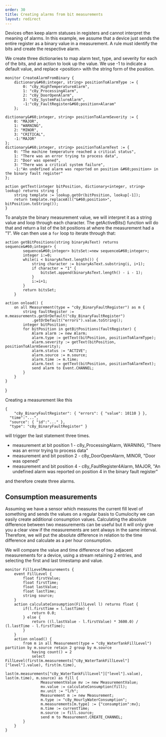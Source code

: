 ```yaml
---
order: 30
title: Creating alarms from bit measurements
layout: redirect
---
```


Devices often keep alarm statuses in registers and cannot interpret the meaning of alarms. In this example, we assume that a device just sends the entire register as a binary value in a measurement. A rule must identify the bits and create the respective alarm.

We create three dictionaries to map alarm text, type, and severity for each of the bits, and an action to look up the value. We use -1 to indicate a default value, and replace &#60;position> with the string form of the position.

	monitor CreateAlarmFromBinary {
		dictionary&#60;integer, string> positionToAlarmType := {
			0: "c8y_HighTemperatureAlarm",
			1: "c8y_ProcessingAlarm",
			2: "c8y_DoorOpenAlarm",
			3: "c8y_SystemFailureAlarm",
			-1:"c8y_FaultRegister&#60;position>Alaram"
		};
	
	dictionary&#60;integer, string> positionToAlarmSeverity := {
		0: "MAJOR",
		1: "WARNING",
		2: "MINOR",
		3: "CRITICAL",
		-1:"MAJOR"
	};
	dictionary&#60;integer, string> positionToAlarmText := {
		0: "The machine temperature reached a critical status",
		1: "There was an error trying to process data",
		2: "Door was opened",
		3: "There was a critical system failure",
		-1:"An undefined alarm was reported on position &#60;position> in the binary fault register"
	};

	action getText(integer bitPosition, dictionary<integer, string> lookup) returns string {
		string template := lookup.getOr(bitPosition, lookup[-1]);
		return template.replaceAll("&#60;position>", bitPosition.toString());
	}

To analyze the binary measurement value, we will interpret it as a string value and loop through each character. The getActiveBits() function will do that and return a list of the bit positions at where the measurement had a "1". We can then use a `for` loop to iterate through that:

	action getBitPositions(string binaryAsText) returns sequence&#60;integer> {
			sequence&#60;integer> bitsSet:=new sequence&#60;integer>;
			integer i:=0;
			while(i < binaryAsText.length()) {
				string character := binaryAsText.substring(i, i+1);
				if character = "1" {
					bitsSet.append(binaryAsText.length() - i - 1);
				}
				i:=i+1;
			}
			return bitsSet;
		}
	
	action onload() {
		on all Measurement(type = "c8y_BinaryFaultRegister") as m {
			string faultRegister := m.measurements.getOrDefault("c8y_BinaryFaultRegister")
				.getOrDefault("errors").value.toString();
			integer bitPosition;
			for bitPosition in getBitPositions(faultRegister) {
				Alarm alarm := new Alarm;
				alarm.type := getText(bitPosition, positionToAlarmType);
				alarm.severity := getText(bitPosition, positionToAlarmSeverity);
				alarm.status := "ACTIVE";
				alarm.source := m.source;
				alarm.time := m.time;
				alarm.text := getText(bitPosition, positionToAlarmText);
				send alarm to Event.CHANNEL;
			}
		}
	}
}

Creating a measurement like this

    {
        "c8y_BinaryFaultRegister": { "errors": { "value": 10110 } },
      "time":"...",
      "source": { "id":"..." },
      "type": "c8y_BinaryFaultRegister" }

will trigger the last statement three times.

*   measurement at bit position 1 - c8y_ProcessingAlarm, WARNING, "There was an errror trying to process data"
*   measurement and bit position 2 - c8y_DoorOpenAlarm, MINOR, "Door was opened"
*   measurement and bit position 4 - c8y_FaultRegister4Alarm, MAJOR, "An undefined alarm was reported on position 4 in the binary fault register"

and therefore create three alarms.

## Consumption measurements

Assuming we have a sensor which measures the current fill level of something and sends the values on a regular basis to Cumulocity we can easily create additional consumption values. Calculating the absolute difference between two measurements can be useful but it will only give you a clear view if the measurements are sent always in the same interval. Therefore, we will put the absolute difference in relation to the time difference and calculate as a per hour consumption.

We will compare the value and time difference of two adjacent measurements for a device, using a stream retaining 2 entries, and selecting the first and last timestamp and value.

	monitor FillLevelMeasurements {
		event FillLevel {
			float firstValue;
			float firstTime;
			float lastValue;
			float lastTime;
			string source;
		}
		action calculateConsumption(FillLevel l) returns float {
			if(l.firstTime = l.lastTime) {
				return 0.0;
			} else {
				return ((l.lastValue - l.firstValue) * 3600.0) / (l.lastTime - l.firstTime);
			}
		}
		action onload() {
			from m in all Measurement(type = "c8y_WaterTankFillLevel") partition by m.source retain 2 group by m.source
				having count() = 2
				select FillLevel(first(m.measurements["c8y_WaterTankFillLevel"]["level"].value), first(m.time),
				                 last(m.measurements["c8y_WaterTankFillLevel"]["level"].value), last(m.time), m.source) as fill {
					MeasurementValue mv := new MeasurementValue;
					mv.value := calculateConsumption(fill);
					mv.unit := "l/h";
					Measurement m := new Measurement;
					m.type := "c8y_HourlyWaterConsumption";
					m.measurements[m.type] := {"consumption":mv};
					m.time := currentTime;
					m.source := fill.source;
					send m to Measurement.CREATE_CHANNEL;
			}
		}
	}